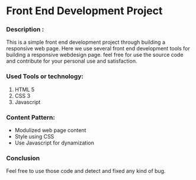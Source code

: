 <h1>Front End Development Project</h1>
<h3>Description :</h3>
<p>This is a simple front end development project through building a responsive web page. 
Here we use several front end development tools for building a responsive webdesign page.
feel free for use the source code and contribute for your personal use and satisfaction.</p>
<h3>Used Tools or technology:</h3>
<ol>
  <li>HTML 5</li>
  <li>CSS 3</li>
  <li>Javascript</li>
</ol>
<h3>Content Pattern: </h3>
<ul>
  <li>Modulized web page content</li>
  <li>Style using CSS</li>
  <li>Use Javascript for dynamization</li>
</ul>
<h3>Conclusion</h3>
<p>Feel free to use those code and detect and fixed any kind of bug.</p>
